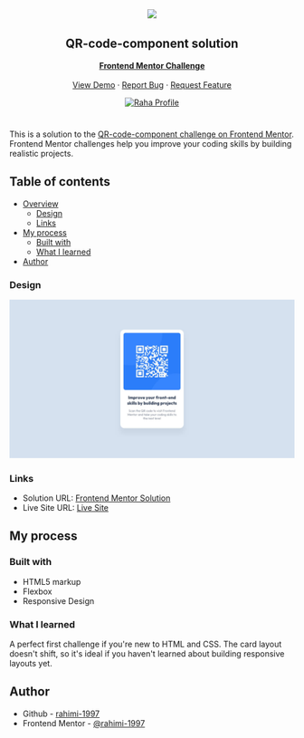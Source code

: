 <div align="center">
    <img src="https://www.frontendmentor.io/static/images/logo-mobile.svg"  width="80">
    <h2 align="center">QR-code-component solution</h2>
    <p align="center">
        <a href="https://www.frontendmentor.io"><strong>Frontend Mentor Challenge</strong></a>
        <br />
        <br />
        <a href="https://rahimi-1997.github.io/QR-code-component/">View Demo</a>
        ·
        <a href="https://github.com/rahimi-1997/QR-code-component/issues" target="_blank">Report Bug</a>
        ·
        <a href="https://github.com/rahimi-1997/QR-code-component/issues" target="_blank">Request Feature</a>
    </p>
</div>
<div align="center">
  <!-- Profile -->
  <a href="https://www.frontendmentor.io/profile/rahimi-1997">
    <img src="https://img.shields.io/badge/Profile-Raha%20Rahimi-07043B?style=for-the-badge&logo=frontendmentor" alt="Raha Profile">
  </a>

</div>

#

This is a solution to the [QR-code-component challenge on Frontend Mentor](https://www.frontendmentor.io/challenges/qr-code-component-iux_sIO_H). Frontend Mentor challenges help you improve your coding skills by building realistic projects.

## Table of contents

- [Overview](#overview)
  - [Design](#design)
  - [Links](#links)
- [My process](#my-process)
  - [Built with](#built-with)
  - [What I learned](#what-i-learned)
- [Author](#author)

### Design

![](./design/desktop-design.jpg)

### Links

- Solution URL: [Frontend Mentor Solution](https://www.frontendmentor.io/solutions/3column-preview-card-component-3YILZGTXL6)
- Live Site URL: [Live Site](https://rahimi-1997.github.io/QR-code-component/)

## My process

### Built with

- HTML5 markup
- Flexbox
- Responsive Design

### What I learned

A perfect first challenge if you're new to HTML and CSS. The card layout doesn't shift, so it's ideal if you haven't learned about building responsive layouts yet.

## Author

- Github - [rahimi-1997](https://github.com/rahimi-1997)
- Frontend Mentor - [@rahimi-1997](https://www.frontendmentor.io/profile/rahimi-1997)
